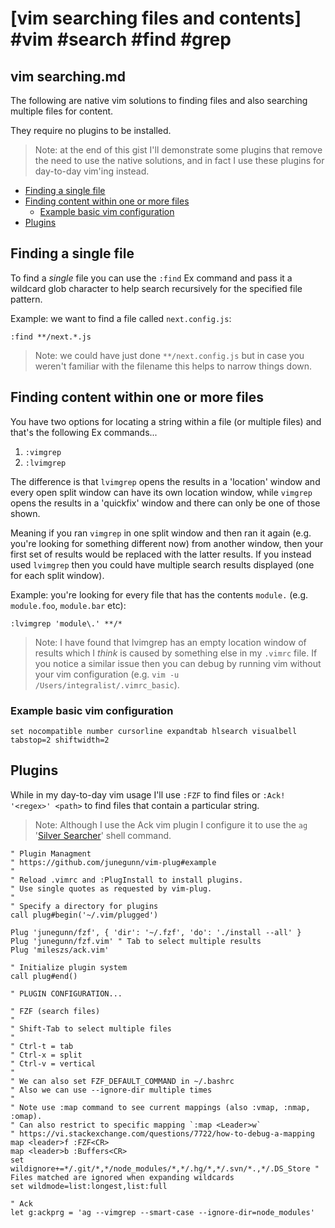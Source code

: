 # [vim searching files and contents] #vim #search #find #grep

## vim searching.md

The following are native vim solutions to finding files and also searching multiple files for content.

They require no plugins to be installed.

> Note: at the end of this gist I'll demonstrate some plugins that remove the need to use the native solutions, and in fact I use these plugins for day-to-day vim'ing instead.

- [Finding a single file](#finding-a-single-file)
- [Finding content within one or more files](#finding-content-within-one-or-more-files)
  - [Example basic vim configuration](#example-basic-vim-configuration)
- [Plugins](#plugins)

## Finding a single file

To find a _single_ file you can use the `:find` Ex command and pass it a wildcard glob character to help search recursively for the specified file pattern.

Example: we want to find a file called `next.config.js`:

```viml
:find **/next.*.js 
```

> Note: we could have just done `**/next.config.js` but in case you weren't familiar with the filename this helps to narrow things down.

## Finding content within one or more files

You have two options for locating a string within a file (or multiple files) and that's the following Ex commands...

1. `:vimgrep`
2. `:lvimgrep`

The difference is that `lvimgrep` opens the results in a 'location' window and every open split window can have its own location window, while `vimgrep` opens the results in a 'quickfix' window and there can only be one of those shown.

Meaning if you ran `vimgrep` in one split window and then ran it again (e.g. you're looking for something different now) from another window, then your first set of results would be replaced with the latter results. If you instead used `lvimgrep` then you could have multiple search results displayed (one for each split window).

Example: you're looking for every file that has the contents `module.` (e.g. `module.foo`, `module.bar` etc):

```viml
:lvimgrep 'module\.' **/*
```

> Note: I have found that lvimgrep has an empty location window of results which I _think_ is caused by something else in my `.vimrc` file. If you notice a similar issue then you can debug by running vim without your vim configuration (e.g. `vim -u /Users/integralist/.vimrc_basic`).

### Example basic vim configuration

```viml
set nocompatible number cursorline expandtab hlsearch visualbell tabstop=2 shiftwidth=2
```

## Plugins

While in my day-to-day vim usage I'll use `:FZF` to find files or `:Ack! '<regex>' <path>` to find files that contain a particular string.

> Note: Although I use the Ack vim plugin I configure it to use the `ag` '[Silver Searcher](https://github.com/ggreer/the_silver_searcher)' shell command.

```viml
" Plugin Managment
" https://github.com/junegunn/vim-plug#example
"
" Reload .vimrc and :PlugInstall to install plugins.
" Use single quotes as requested by vim-plug.
"
" Specify a directory for plugins
call plug#begin('~/.vim/plugged')

Plug 'junegunn/fzf', { 'dir': '~/.fzf', 'do': './install --all' }
Plug 'junegunn/fzf.vim' " Tab to select multiple results
Plug 'mileszs/ack.vim'

" Initialize plugin system
call plug#end()

" PLUGIN CONFIGURATION...

" FZF (search files)
"
" Shift-Tab to select multiple files
"
" Ctrl-t = tab
" Ctrl-x = split
" Ctrl-v = vertical
"
" We can also set FZF_DEFAULT_COMMAND in ~/.bashrc
" Also we can use --ignore-dir multiple times
"
" Note use :map command to see current mappings (also :vmap, :nmap, :omap).
" Can also restrict to specific mapping `:map <Leader>w`
" https://vi.stackexchange.com/questions/7722/how-to-debug-a-mapping
map <leader>f :FZF<CR>
map <leader>b :Buffers<CR>
set wildignore+=*/.git/*,*/node_modules/*,*/.hg/*,*/.svn/*.,*/.DS_Store " Files matched are ignored when expanding wildcards
set wildmode=list:longest,list:full

" Ack
let g:ackprg = 'ag --vimgrep --smart-case --ignore-dir=node_modules'
```

